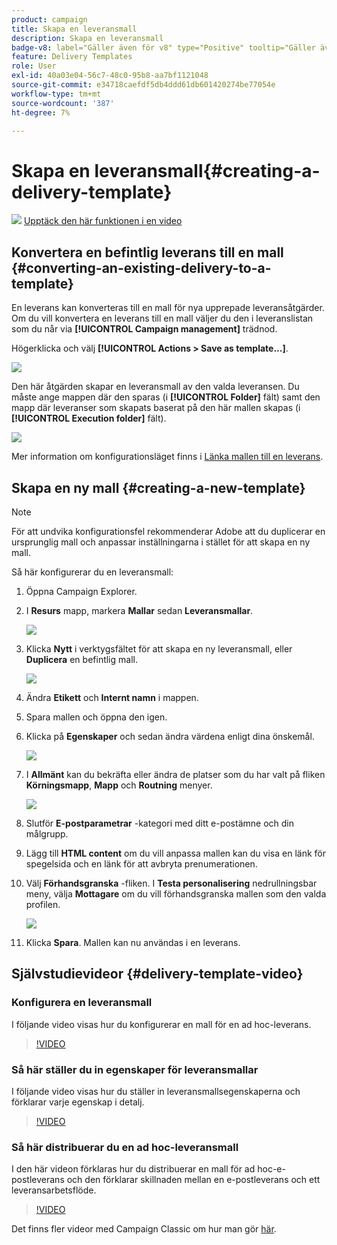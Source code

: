 ```yaml
---
product: campaign
title: Skapa en leveransmall
description: Skapa en leveransmall
badge-v8: label="Gäller även för v8" type="Positive" tooltip="Gäller även Campaign v8"
feature: Delivery Templates
role: User
exl-id: 40a03e04-56c7-48c0-95b8-aa7bf1121048
source-git-commit: e34718caefdf5db4ddd61db601420274be77054e
workflow-type: tm+mt
source-wordcount: '387'
ht-degree: 7%

---
```


# Skapa en leveransmall{#creating-a-delivery-template}

![](assets/do-not-localize/how-to-video.png) [Upptäck den här funktionen i en video](#delivery-template-video)

## Konvertera en befintlig leverans till en mall {#converting-an-existing-delivery-to-a-template}

En leverans kan konverteras till en mall för nya upprepade leveransåtgärder. Om du vill konvertera en leverans till en mall väljer du den i leveranslistan som du når via **[!UICONTROL Campaign management]** trädnod.

Högerklicka och välj **[!UICONTROL Actions > Save as template...]**.

![](assets/s_ncs_user_campaign_save_as_scenario.png)

Den här åtgärden skapar en leveransmall av den valda leveransen. Du måste ange mappen där den sparas (i **[!UICONTROL Folder]** fält) samt den mapp där leveranser som skapats baserat på den här mallen skapas (i **[!UICONTROL Execution folder]** fält).

![](assets/s_ncs_user_campaign_save_as_scenario_a.png)

Mer information om konfigurationsläget finns i [Länka mallen till en leverans](creating-a-delivery-from-a-template.md#linking-the-template-to-a-delivery).

## Skapa en ny mall {#creating-a-new-template}

>[!NOTE]
>
>För att undvika konfigurationsfel rekommenderar Adobe att du duplicerar en ursprunglig mall och anpassar inställningarna i stället för att skapa en ny mall.

Så här konfigurerar du en leveransmall:

1. Öppna Campaign Explorer.
1. I **Resurs** mapp, markera **Mallar** sedan **Leveransmallar**.

   ![](assets/delivery_template_1.png)

1. Klicka **Nytt** i verktygsfältet för att skapa en ny leveransmall, eller **Duplicera** en befintlig mall.

   ![](assets/delivery_template_2.png)

1. Ändra **Etikett** och **Internt namn** i mappen.
1. Spara mallen och öppna den igen.
1. Klicka på **Egenskaper** och sedan ändra värdena enligt dina önskemål.

   ![](assets/delivery_template_3.png)

1. I **Allmänt** kan du bekräfta eller ändra de platser som du har valt på fliken **Körningsmapp**, **Mapp** och **Routning** menyer.

   ![](assets/delivery_template_4.png)

1. Slutför **E-postparametrar** -kategori med ditt e-postämne och din målgrupp.
1. Lägg till **HTML content** om du vill anpassa mallen kan du visa en länk för spegelsida och en länk för att avbryta prenumerationen.
1. Välj **Förhandsgranska** -fliken. I **Testa personalisering** nedrullningsbar meny, välja **Mottagare** om du vill förhandsgranska mallen som den valda profilen.

   ![](assets/delivery_template_5.png)

1. Klicka **Spara**. Mallen kan nu användas i en leverans.


## Självstudievideor {#delivery-template-video}

### Konfigurera en leveransmall

I följande video visas hur du konfigurerar en mall för en ad hoc-leverans.

>[!VIDEO](https://video.tv.adobe.com/v/24066?quality=12)

### Så här ställer du in egenskaper för leveransmallar

I följande video visas hur du ställer in leveransmallsegenskaperna och förklarar varje egenskap i detalj.

>[!VIDEO](https://video.tv.adobe.com/v/24067?quality=12)

### Så här distribuerar du en ad hoc-leveransmall

I den här videon förklaras hur du distribuerar en mall för ad hoc-e-postleverans och den förklarar skillnaden mellan en e-postleverans och ett leveransarbetsflöde.

>[!VIDEO](https://video.tv.adobe.com/v/24065?quality=12)

Det finns fler videor med Campaign Classic om hur man gör [här](https://experienceleague.adobe.com/docs/campaign-classic-learn/tutorials/overview.html?lang=sv).
